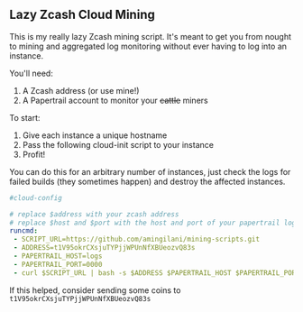 Lazy Zcash Cloud Mining
-----------------

This is my really lazy Zcash mining script. It's meant to get you from nought to
mining and aggregated log monitoring without ever having to log into an instance.

You'll need:

1. A Zcash address (or use mine!)
2. A Papertrail account to monitor your ~~cattle~~ miners


To start:
1. Give each instance a unique hostname
2. Pass the following cloud-init script to your instance
3. Profit!

You can do this for an arbitrary number of instances, just check the logs for failed builds (they sometimes happen) and destroy the affected instances.

```yaml
#cloud-config

# replace $address with your zcash address
# replace $host and $port with the host and port of your papertrail log destination
runcmd:
 - SCRIPT_URL=https://github.com/amingilani/mining-scripts.git
 - ADDRESS=t1V95okrCXsjuTYPjjWPUnNfXBUeozvQ83s
 - PAPERTRAIL_HOST=logs
 - PAPERTRAIL_PORT=0000
 - curl $SCRIPT_URL | bash -s $ADDRESS $PAPERTRAIL_HOST $PAPERTRAIL_PORT
 ```

 If this helped, consider sending some coins to `t1V95okrCXsjuTYPjjWPUnNfXBUeozvQ83s`
